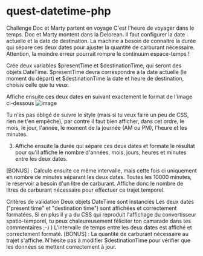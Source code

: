 # quest-datetime-php

Challenge
Doc et Marty partent en voyage
C'est l'heure de voyager dans le temps. Doc et Marty montent dans la Delorean. Il faut configurer la date actuelle et la date de destination. La machine a besoin de connaître la durée qui sépare ces deux dates pour ajuster la quantité de carburant nécessaire. Attention, la moindre erreur pourrait rompre le continuum espace-temps !

Crée deux variables $presentTime et $destinationTime, qui seront des objets DateTime. $presentTime devra correspondre à la date actuelle (le moment du départ) et $destinationTime la date et heure de destination, choisis celle que tu veux.

Affiche ensuite ces deux dates en suivant exactement le format de l'image ci-dessous
![image](https://github.com/JulieRaymond/quest-datetime-php/assets/122172605/6536b6d7-9b9b-492d-98de-e8f4a57f64cc)


Tu n'es pas obligé de suivre le style (mais si tu veux faire un peu de CSS, rien ne t'en empêche), par contre il faut bien afficher, dans cet ordre, le mois, le jour, l'année, le moment de la journée (AM ou PM), l'heure et les minutes.



3. Affiche ensuite la durée qui sépare ces deux dates et formate le résultat pour qu'il affiche le nombre d'années, mois, jours, heures et minutes entre les deux dates.

[BONUS] : Calcule ensuite ce même intervalle, mais cette fois ci uniquement en nombre de minutes séparant les deux dates. Toutes les 10000 minutes, le réservoir a besoin d'un litre de carburant. Affiche donc le nombre de litres de carburant nécessaire pour effectuer ce trajet temporel. 

Critères de validation
Deux objets DateTime sont instanciés
Les deux dates ("present time" et "destination time") sont affichées et correctement formatées. Si en plus il y a du CSS qui reproduit l'affichage du convertisseur spatio-temporel, tu peux chaleureusement féliciter ton camarade dans tes commentaires ;-) )
L'intervalle de temps entre les deux dates est affiché et correctement formaté.
[BONUS] : La quantité de carburant nécessaire au trajet s'affiche. N'hésite pas à modifier $destinationTime pour vérifier que les données se mettent correctement à jour.
